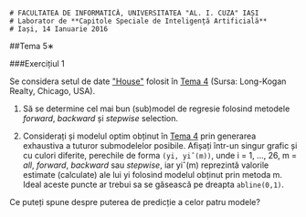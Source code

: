 ```
# FACULTATEA DE INFORMATICĂ, UNIVERSITATEA "AL. I. CUZA" IAȘI
# Laborator de **Capitole Speciale de Inteligență Artificială**
# Iași, 14 Ianuarie 2016
```

##Tema 5∗

###Exercițiul 1

Se considera setul de date ["House"](http://thor.info.uaic.ro/˜cgatu/csia/res/house.dat) folosit în [Tema 4](../tema4) (Sursa: Long-Kogan Realty, Chicago, USA).

1. Să se determine cel mai bun (sub)model de regresie folosind metodele *forward*, *backward* și *stepwise* selection.

2. Considerați și modelul optim obținut în [Tema 4](../tema4) prin generarea exhaustiva a tuturor submodelelor posibile. Afișați într-un singur grafic și cu culori diferite, perechile de forma `(yi, yiˆ(m))`, unde i = 1, ..., 26, m = *all*, *forward*, *backward* sau *stepwise*, iar yiˆ(m) reprezintă valorile estimate (calculate) ale lui yi folosind modelul obținut prin metoda m. Ideal aceste puncte ar trebui sa se găsească pe dreapta `abline(0,1)`.

Ce puteți spune despre puterea de predicție a celor patru modele?
